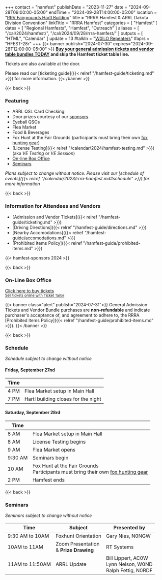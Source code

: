 +++
contact = "hamfest"
publishDate = "2023-11-27"
date = "2024-09-28T09:00:00-05:00"
endTime	 = "2024-09-28T14:00:00-05:00"
location = "[RRV Fairgrounds Hartl Building](/places/rrv-fairgrounds-hartl-building)"
title = "RRRA Hamfest & ARRL Dakota Division Convention"
linkTitle = "RRRA Hamfest"
categories = [ "Hamfest" ]
dates = [ "Regional Hamfests", "Hamfest", "Outreach" ]
aliases = [ "/cal/2024/hamfest/", "/cal/2024/09/28/rrra-hamfest/" ]
outputs = [ "HTML", "Calendar" ]
update = 13
#talkIn = "[W0ILO Repeaters](/radios/)"
#aprs = "HFEST-28r"
+++
{{< banner publish="2024-07-30" expires="2024-09-28T12:00:00-05:00" >}}
**[Buy your general admission tickets and vendor table bundles TODAY](https://tickets.rrra.org)
and skip the Hamfest ticket table line.**

Tickets are also available at the door.

Please read our
[ticketing guide]({{< relref "/hamfest-guide/ticketing.md" >}})
for more information.
{{< /banner >}}

{{< back >}}
### Featuring

* ARRL QSL Card Checking 
* Door prizes courtesy of our [sponsors](#sponsors)
* Eyeball QSOs
* Flea Market
* Food & Beverages
* Fox Hunt at the Fair Grounds (participants must bring their own [fox hunting gear](http://homingin.com/equipment.html))
* [License Testing]({{< relref "/calendar/2024/hamfest-testing.md" >}})
(aka *VE Testing* or *VE Session*)
* [On-line Box Office](#on-line-box-office)
* [Seminars](#seminars)

<!--
* [Flyer](#hamfest-flyer)
-->

*Plans subject to change without notice. Please visit our [schedule of events]({{< relref "/calendar/2023/rrra-hamfest.md#schedule" >}}) for more information*

{{< back >}}
### Information for Attendees and Vendors
* [Admission and Vendor Tickets]({{< relref "/hamfest-guide/ticketing.md" >}})
* [Driving Directions]({{< relref "/hamfest-guide/directions.md" >}})
* [Nearby Accomodations]({{< relref "/hamfest-guide/accomodations.md" >}})
* [Prohibited Items Policy]({{< relref "/hamfest-guide/prohibited-items.md" >}})

{{< hamfest-sponsors 2024 >}}

{{< back >}}

### On-Line Box Office

<!-- Ticket Tailor Widget. Paste this into your website where you want the
widget to appear. Do not change the code or the widget may not work properly.
-->
<div class="tt-widget"><div class="tt-widget-fallback"><p><a
href="https://www.tickettailor.com/all-tickets/redriverradioamateurs/?ref=website_widget"
target="_blank">Click here to buy tickets</a><br /><small><a
href="https://www.tickettailor.com?rf=wdg_99768"
class="tt-widget-powered">Sell tickets online with Ticket
Tailor</a></small></p></div><script
src="https://cdn.tickettailor.com/js/widgets/min/widget.js"
data-url="https://www.tickettailor.com/all-tickets/redriverradioamateurs/"
data-type="inline" data-inline-minimal="true" data-inline-show-logo="false"
data-inline-bg-fill="false" data-inline-inherit-ref-from-url-param=""
data-inline-ref="website_widget"></script></div>
<!-- End of Ticket Tailor Widget -->

{{< banner class="alert" publish="2024-07-31">}}
General Admission Tickets and Vendor Bundle purchases are
**non-refundable** and indicate purchaser's acceptance of, and agreement
to adhere to, the RRRA
[Prohibited Items Policy]({{< relref "/hamfest-guide/prohibited-items.md" >}}).
{{< /banner >}}

{{< back >}}
### Schedule
*Schedule subject to change without notice*

#### Friday, September 27nd

Time |      |
-----|------|
4 PM | Flea Market setup in Main Hall
7 PM | Hartl building closes for the night

#### Saturday, September 28rd

Time |      |
-----|------|
8 AM | Flea Market setup in Main Hall
8 AM | License Testing begins
9 AM | Flea Market opens
9:30 AM | Seminars begin
10 AM | Fox Hunt at the Fair Grounds<br>Participants must bring their own [fox hunting gear](http://homingin.com/equipment.html)
2 PM | Hamfest ends

{{< back >}}
### Seminars

*Seminars subject to change without notice*

Time | Subject | Presented by
-----|---------|-------------
9:30 AM to 10AM | Foxhunt Orientation | Gary Nies, N0NGW
10AM to 11AM | Zoom Presentation<br>&amp; **Prize Drawing** | RT Systems
11AM to 11:50AM | ARRL Update | Bill Lippert, AC0W<br>Lynn Nelson, W0ND<br>Ralph Fettig, N0RDF

<!--
{{< back >}}
### Hamfest Flyer

<div style="width:100%;text-align:center;margin-bottom:12px;">
<strong><a href="https://cloud.rrra.org/index.php/s/TGYCsyrpEkjKqJL">Download
the 2024 RRRA Hamfest Flyer</s>
</div>

{{< figure src="https://images.rrra.org/hamfest/2024-thumbnail.gif" link="https://cloud.rrra.org/index.php/s/TGYCsyrpEkjKqJL" >}}
-->

